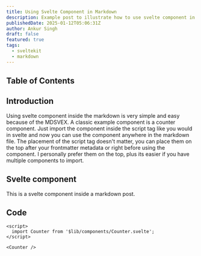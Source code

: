 ```yaml
---
title: Using Svelte Component in Markdown
description: Example post to illustrate how to use svelte component in markdown.
publishedDate: 2025-01-12T05:06:31Z
author: Ankur Singh
draft: false
featured: true
tags:
  - sveltekit
  - markdown
---
```


<script>
  import Counter from '$lib/components/Counter.svelte';
</script>

## Table of Contents

## Introduction
Using svelte component inside the markdown is very simple and easy because of the MDSVEX. A classic example component is a counter component. Just import the component inside the script tag like you would in svelte and now you can use the component anywhere in the markdown file. The placement of the script tag doesn't matter, you can place them on the top after your frontmatter metadata or right before using the component. I personally prefer them on the top, plus its easier if you have multiple components to import.

## Svelte component

This is a svelte component inside a markdown post.

<Counter />

## Code

```svelte
<script>
  import Counter from '$lib/components/Counter.svelte';
</script>

<Counter />
```


